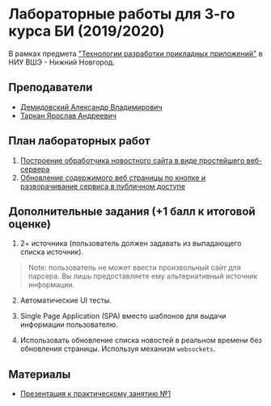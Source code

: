 # Лабораторные работы для 3-го курса БИ (2019/2020)

В рамках предмета 
["Технологии разработки прикладных приложений"](https://www.hse.ru/edu/courses/292719529) 
в НИУ ВШЭ - Нижний Новгород.

## Преподаватели

* [Демидовский Александр Владимирович](https://www.hse.ru/staff/demidovs)
* [Таркан Ярослав Андреевич](https://www.linkedin.com/in/yaroslav-tarkan-857ba3171/)

## План лабораторных работ

1. [Построение обработчика новостного сайта в виде простейшего веб-сервера](./lab_1/README.md)
2. [Обновление содержимого веб страницы по кнопке и разворачивание сервиса в публичном доступе](./lab_2/README.md)

## Дополнительные задания (+1 балл к итоговой оценке)

1. 2+ источника (пользователь должен задавать из выпадающего списка источник). 

> Note: пользователь не может ввести произвольный сайт для парсера. Вы лишь предоставляете ему альтернативный источник информации.

2. Автоматические UI тесты.

3. Single Page Application (SPA) вместо шаблонов для выдачи информации пользователю.

4. Использовать обновление списка новостей в реальном времени без обновления страницы. Используя механизм `websockets`. 

## Материалы

* [Презентация к практическому занятию №1](https://yatarkan.github.io/bi-hse-2019-practice-1/)
